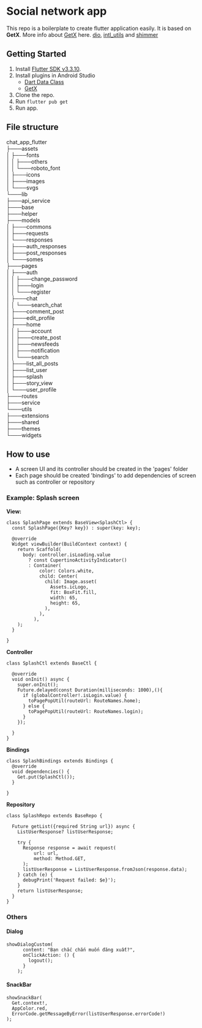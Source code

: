 # Social network app

This repo is a boilerplate to create flutter application easily. It is based on **GetX**. More info about [GetX](https://pub.dev/packages/get) here. [dio](https://pub.dev/packages/dio), [intl_utils](https://pub.dev/packages/intl_utils) and [shimmer](https://pub.dev/packages/shimmer)

## Getting Started

1. Install [Flutter SDK v3.3.10](https://docs.flutter.dev/release/archive).
2. Install plugins in Android Studio
    * [Dart Data Class](https://plugins.jetbrains.com/plugin/12429-dart-data-class)
    * [GetX](https://plugins.jetbrains.com/plugin/15919-getx)
3. Clone the repo.
4. Run `flutter pub get`
5. Run app.

## File structure
chat_app_flutter<br/>
├───assets<br/>
│   ├───fonts<br/>
│   │   ├───others<br/>
│   │   └───roboto_font<br/>
│   ├───icons<br/>
│   ├───images<br/>
│   └───svgs<br/>
└───lib<br/>
├───api_service<br/>
├───base<br/>
├───helper<br/>
├───models<br/>
│   ├───commons<br/>
│   ├───requests<br/>
│   └───responses<br/>
│       ├───auth_responses<br/>
│       ├───post_responses<br/>
│       └───somes<br/>
├───pages<br/>
│   ├───auth<br/>
│   │   ├───change_password<br/>
│   │   ├───login<br/>
│   │   └───register<br/>
│   ├───chat<br/>
│   │   └───search_chat<br/>
│   ├───comment_post<br/>
│   ├───edit_profile<br/>
│   ├───home<br/>
│   │   ├───account<br/>
│   │   ├───create_post<br/>
│   │   ├───newsfeeds<br/>
│   │   ├───notification<br/>
│   │   └───search<br/>
│   ├───list_all_posts<br/>
│   ├───list_user<br/>
│   ├───splash<br/>
│   ├───story_view<br/>
│   └───user_profile<br/>
├───routes<br/>
├───service<br/>
└───utils<br/>
├───extensions<br/>
├───shared<br/>
├───themes<br/>
└───widgets
 
## How to use
- A screen UI and its controller should be created in the 'pages' folder
- Each page should be created 'bindings' to add dependencies of screen such as controller or repository

### Example: Splash screen

**View:**
```java=
class SplashPage extends BaseView<SplashCtl> {
  const SplashPage({Key? key}) : super(key: key);

  @override
  Widget viewBuilder(BuildContext context) {
    return Scaffold(
      body: controller.isLoading.value
        ? const CupertinoActivityIndicator()
        : Container(
            color: Colors.white,
            child: Center(
              child: Image.asset(
                Assets.icLogo,
                fit: BoxFit.fill,
                width: 65,
                height: 65,
              ),
            ),
          ),
    );
  }

}
```

**Controller**
```java=
class SplashCtl extends BaseCtl {

  @override
  void onInit() async {
    super.onInit();
    Future.delayed(const Duration(milliseconds: 1000),(){
      if (globalController!.isLogin.value) {
        toPagePopUtil(routeUrl: RouteNames.home);
      } else {
        toPagePopUtil(routeUrl: RouteNames.login);
      }
    });

  }
}
```

**Bindings**
```java=
class SplashBindings extends Bindings {
  @override
  void dependencies() {
    Get.put(SplashCtl());
  }

}
```

**Repository**
```java=
class SplashRepo extends BaseRepo {

  Future getList({required String url}) async {
    ListUserResponse? listUserResponse;

    try {
      Response response = await request(
          url: url,
          method: Method.GET,
      );
      listUserResponse = ListUserResponse.fromJson(response.data);
    } catch (e) {
      debugPrint('Request failed: $e}');
    }
    return listUserResponse;
  }
}
```

### Others

#### Dialog
```java=
showDialogCustom(
      content: "Bạn chắc chắn muốn đăng xuất?",
      onClickAction: () {
        logout();
      }
    );
```

#### SnackBar
```java=
showSnackBar(
  Get.context!,
  AppColor.red,
  ErrorCode.getMessageByError(listUserResponse.errorCode!)
);
```
